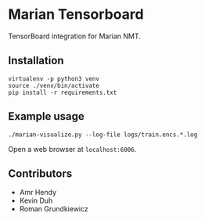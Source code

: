 # Marian Tensorboard

TensorBoard integration for Marian NMT.

## Installation

    virtualenv -p python3 venv
    source ./venv/bin/activate
    pip install -r requirements.txt

## Example usage

    ./marian-visualize.py --log-file logs/train.encs.*.log

Open a web browser at `localhost:6006`.

## Contributors

* Amr Hendy
* Kevin Duh
* Roman Grundkiewicz
